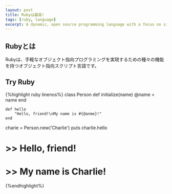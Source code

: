 ```yaml
---
layout: post
title: Rubyは最高!
tags: [ruby, language]
excerpt: A dynamic, open source programming language with a focus on simplicity and productivity.
---
```


## Rubyとは
Rubyは、手軽なオブジェクト指向プログラミングを実現するための種々の機能を持つオブジェクト指向スクリプト言語です。

## Try Ruby
{%highlight ruby linenos%}
class Person
    def initialize(name)
        @name = name
    end

    def hello
        "Hello, friend!\nMy name is #{@anme}!"
    end

charie = Person.new('Charlie')
puts charlie.hello

# >> Hello, friend!
# >> My name is Charlie!
{%endhighlight%}

